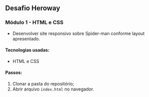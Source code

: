 ## Desafio Heroway
### Módulo 1 - HTML e CSS

* Desenvolver site responsivo sobre Spider-man conforme layout apresentado. 

#### Tecnologias usadas:
  * HTML e CSS

#### Passos:

1. Clonar a pasta do repositório;
2. Abrir arquivo `index.html` no navegador. 
